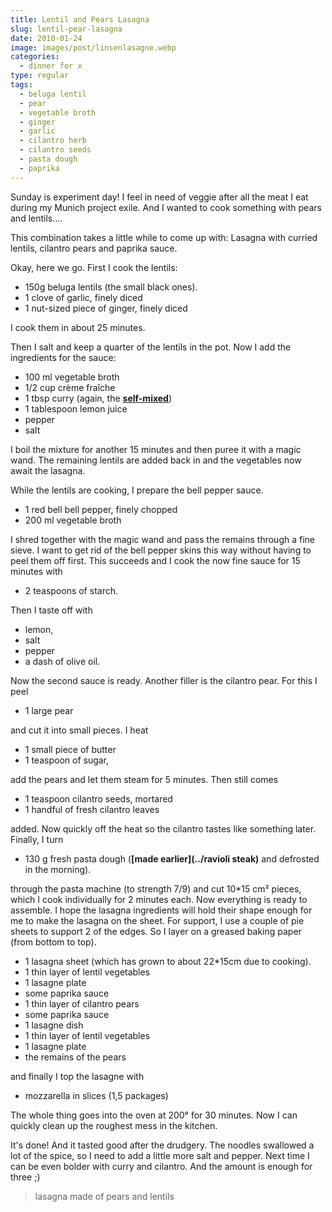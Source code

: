 ```yaml
---
title: Lentil and Pears Lasagna
slug: lentil-pear-lasagna
date: 2010-01-24
image: images/post/linsenlasagne.webp
categories: 
  - dinner for x
type: regular
tags: 
  - beluga lentil
  - pear
  - vegetable broth
  - ginger
  - garlic
  - cilantro herb
  - cilantro seeds
  - pasta dough
  - paprika
---
```


Sunday is experiment day! I feel in need of veggie after all the meat I eat during my Munich project exile. And I wanted to cook something with pears and lentils....

This combination takes a little while to come up with: Lasagna with curried lentils, cilantro pears and paprika sauce.

Okay, here we go. First I cook the lentils:

* 150g beluga lentils (the small black ones). 
* 1 clove of garlic, finely diced 
* 1 nut-sized piece of ginger, finely diced

I cook them in about 25 minutes.

Then I salt and keep a quarter of the lentils in the pot. Now I add the ingredients for the sauce:

* 100 ml vegetable broth 
* 1/2 cup crème fraîche 
* 1 tbsp curry (again, the **[self-mixed](../cauliflower-and-pointed-cabbage-casserole)**) 
* 1 tablespoon lemon juice 
* pepper 
* salt

I boil the mixture for another 15 minutes and then puree it with a magic wand. The remaining lentils are added back in and the vegetables now await the lasagna.

While the lentils are cooking, I prepare the bell pepper sauce.

* 1 red bell bell pepper, finely chopped 
* 200 ml vegetable broth

I shred together with the magic wand and pass the remains through a fine sieve. I want to get rid of the bell pepper skins this way without having to peel them off first. This succeeds and I cook the now fine sauce for 15 minutes with 

* 2 teaspoons of starch. 

Then I taste off with

* lemon, 
* salt 
* pepper 
* a dash of olive oil. 

Now the second sauce is ready. Another filler is the cilantro pear. For this I peel

* 1 large pear

and cut it into small pieces. I heat

* 1 small piece of butter
* 1 teaspoon of sugar,

add the pears and let them steam for 5 minutes. Then still comes

* 1 teaspoon cilantro seeds, mortared 
* 1 handful of fresh cilantro leaves

added. Now quickly off the heat so the cilantro tastes like something later. Finally, I turn

* 130 g fresh pasta dough (**[made earlier](../ravioli steak)** and defrosted in the morning).

through the pasta machine (to strength 7/9) and cut 10\*15 cm² pieces, which I cook individually for 2 minutes each. Now everything is ready to assemble. I hope the lasagna ingredients will hold their shape enough for me to make the lasagna on the sheet. For support, I use a couple of pie sheets to support 2 of the edges. So I layer on a greased baking paper (from bottom to top).

* 1 lasagna sheet (which has grown to about 22\*15cm due to cooking). 
* 1 thin layer of lentil vegetables 
* 1 lasagne plate 
* some paprika sauce 
* 1 thin layer of cilantro pears 
* some paprika sauce 
* 1 lasagne dish 
* 1 thin layer of lentil vegetables 
* 1 lasagne plate 
* the remains of the pears

and finally I top the lasagne with

* mozzarella in slices (1,5 packages)

The whole thing goes into the oven at 200° for 30 minutes. Now I can quickly clean up the roughest mess in the kitchen.

It's done! And it tasted good after the drudgery. The noodles swallowed a lot of the spice, so I need to add a little more salt and pepper. Next time I can be even bolder with curry and cilantro. And the amount is enough for three ;)

> lasagna made of pears and lentils
